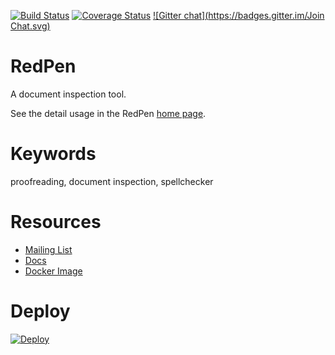 [![Build Status](https://travis-ci.org/recruit-tech/redpen.svg?branch=master)](https://travis-ci.org/recruit-tech/redpen)
[![Coverage Status](https://coveralls.io/repos/recruit-tech/redpen/badge.png)](https://coveralls.io/r/recruit-tech/redpen)
[![Gitter chat](https://badges.gitter.im/Join Chat.svg)](https://gitter.im/recruit-tech/redpen)

RedPen
=======

A document inspection tool.

See the detail usage in the RedPen [home page](http://redpen.cc/).

Keywords
========

proofreading,  document inspection, spellchecker

Resources
==========

* [Mailing List](https://groups.google.com/forum/#!forum/redpen-validator)
* [Docs](http://redpen.cc/docs.html)
* [Docker Image](https://registry.hub.docker.com/u/ainoya/redpen-server/)

Deploy
======
[![Deploy](https://www.herokucdn.com/deploy/button.png)](https://heroku.com/deploy)